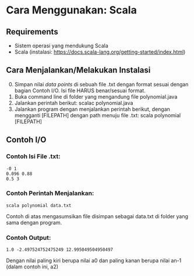 # Cara Menggunakan: Scala

## Requirements

- Sistem operasi yang mendukung Scala
- Scala (instalasi: https://docs.scala-lang.org/getting-started/index.html)

## Cara Menjalankan/Melakukan Instalasi

0. Simpan nilai *data points* di sebuah file .txt dengan format sesuai dengan bagian Contoh I/O. Isi file HARUS benar/sesuai format.
1. Buka command line di folder yang mengandung file polynomial.java
2. Jalankan perintah berikut:
    scalac polynomial.java
3. Jalankan program dengan menjalankan perintah berikut, dengan mengganti [FILEPATH] dengan path menuju file .txt:
    scala polynomial [FILEPATH]

## Contoh I/O

### Contoh Isi File .txt:

    -0 1
    0.096 0.88
    0.5 3

### Contoh Perintah Menjalankan:

    scala polynomial data.txt
    
   Contoh di atas mengasumsikan file disimpan sebagai data.txt di folder yang sama dengan program.
    
### Contoh Output:

    1.0 -2.497524752475249 12.995049504950497

   Dengan nilai paling kiri berupa nilai a0 dan paling kanan berupa nilai an-1 (dalam contoh ini, a2) 
